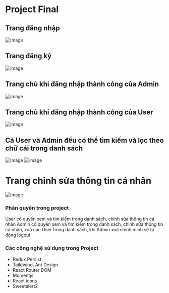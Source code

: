 # Project Final


## Trang đăng nhập
![image](https://user-images.githubusercontent.com/93895412/228770403-a1744c83-42c7-4980-b06e-38829a64959b.png)


## Trang đăng ký
![image](https://user-images.githubusercontent.com/93895412/228770474-58ae2b39-bfd9-4a36-93e6-9c3970a175d4.png)
 
 
## Trang chủ khi đăng nhập thành công của Admin
![image](https://user-images.githubusercontent.com/93895412/228770863-92f1f008-bdb7-4c5d-af89-687ad89510fc.png)


## Trang chủ khi đăng nhập thành công của User
![image](https://user-images.githubusercontent.com/93895412/228771688-34a81328-fbd3-42ea-ad0c-3ef27e5ddb59.png)


## Cả User và Admin đều có thể tìm kiếm và lọc theo chữ cái trong danh sách
![image](https://user-images.githubusercontent.com/93895412/229008991-aba5abd0-f094-4780-945e-e2e185e79fcf.png)
![image](https://user-images.githubusercontent.com/93895412/229009093-47faeb7a-12d8-4982-b3da-8152de87d6b4.png)


# Trang chỉnh sửa thông tin cá nhân
![image](https://user-images.githubusercontent.com/93895412/228771229-35542fce-a467-4035-8f98-1e9751fdf1c4.png)


### Phân quyền trong project
User có quyền xem và tìm kiếm trong danh sách, chỉnh sửa thông tin cá nhân
Admin có quyền xem và tìm kiếm trong danh sách, chỉnh sửa thông tin cá nhân, xoá các User trong danh sách, khi Admin xoá chính mình sẽ tự động logout

### Các công nghệ sử dụng trong Project
- Redux Persist
- Taildwind, Ant Design
- React Router DOM
- Momentjs
- React icons
- Sweetalert2


